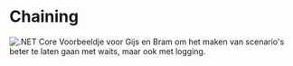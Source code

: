 # Chaining
![.NET Core](https://github.com/sjoerdvanloon/Chaining/workflows/.NET%20Core/badge.svg?branch=master)
Voorbeeldje voor Gijs en Bram om het maken van scenario's beter te laten gaan met waits, maar ook met logging.
